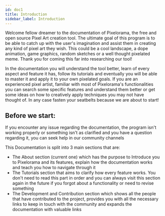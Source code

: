 ```yaml
---
id: doc1
title: Introduction
sidebar_label: Introduction
---
```


Welcome fellow dreamer to the documentation of Pixelorama, the free and open source Pixel Art creation tool. The ultimate goal of this program is to be able to catch up with the user's imagination and assist them in creating any kind of pixel art they wish. This could be a cool landscape, a dope animation, game graphics, random sketches or a well thought pixelated meme. Thank you for coming this far into researching our tool!

In the documentation you will understand the tool better, learn of every aspect and feature it has, follow its tutorials and eventually you will be able to master it and apply it to your own pixelated goals. If you are an experienced pixel artist, familiar with most of Pixelorama's functionalities you can search some specific features and understand them better or get some ideas on how to creatively apply techniques you may not have thought of. In any case fasten your seatbelts because we are about to start!

## Before we start:
If you encounter any issue regarding the documentation, the program isn't working properly or something isn't as clarified and you have a question regarding it, you can seek help in our community channels

This Documentation is split into 3 main sections that are:

- The About section (current one) which has the purpose to Introduce you to Pixelorama and its features, explain how the documentation works and teach you how to navigate through it
- The Tutorials section that aims to clarify how every feature works. You don't need to read this part in order and you can always visit this section again in the future if you forgot about a functionality or need to revise something
- The Development and Contribution section which shows all the people that have contributed to the project, provides you with all the necessary links to keep in touch with the community and expands the documentation with valuable links
